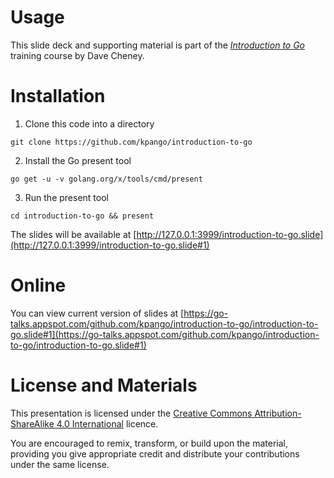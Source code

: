 # Usage

This slide deck and supporting material is part of the [_Introduction to Go_](http://dave.cheney.net/training) training course by Dave Cheney.

# Installation

1. Clone this code into a directory
 ```
 git clone https://github.com/kpango/introduction-to-go
 ```

2. Install the Go present tool
 ```
 go get -u -v golang.org/x/tools/cmd/present
 ```

3. Run the present tool
 ```
 cd introduction-to-go && present
 ```

The slides will be available at [http://127.0.0.1:3999/introduction-to-go.slide](http://127.0.0.1:3999/introduction-to-go.slide#1)

# Online
You can view current version of slides at [https://go-talks.appspot.com/github.com/kpango/introduction-to-go/introduction-to-go.slide#1](https://go-talks.appspot.com/github.com/kpango/introduction-to-go/introduction-to-go.slide#1)

# License and Materials

This presentation is licensed under the [Creative Commons Attribution-ShareAlike 4.0 International](https://creativecommons.org/licenses/by-sa/4.0/) licence.

You are encouraged to remix, transform, or build upon the material, providing you give appropriate credit and distribute your contributions under the same license.
